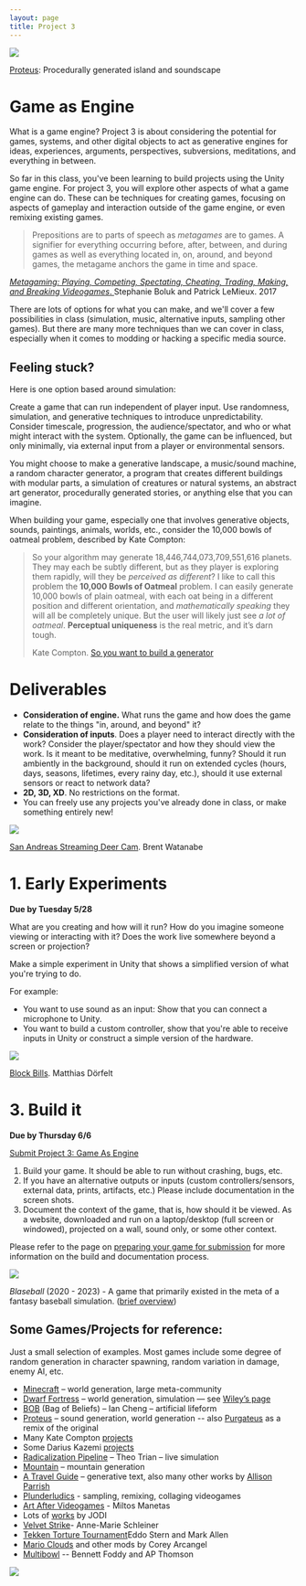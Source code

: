 ```yaml
---
layout: page
title: Project 3
---
```


![](https://classes.dma.ucla.edu/Winter23/158/wp-content/uploads/2023/02/proteus-1024x640.png)

[Proteus](https://twistedtree.itch.io/proteus): Procedurally generated island and soundscape

# Game as Engine

What is a game engine? Project 3 is about considering the potential for games, systems, and other digital objects to act as generative engines for ideas, experiences, arguments, perspectives, subversions, meditations, and everything in between.

So far in this class, you've been learning to build projects using the Unity game engine. For project 3, you will explore other aspects of what a game engine can do. These can be techniques for creating games, focusing on aspects of gameplay and interaction outside of the game engine, or even remixing existing games.

> Prepositions are to parts of speech as _metagames_ are to games. A signifier for everything occurring before, after, between, and during games as well as everything located in, on, around, and beyond games, the metagame anchors the game in time and space.

[*Metagaming: Playing, Competing, Spectating, Cheating, Trading, Making, and Breaking Videogames*. ](https://manifold.umn.edu/read/metagaming)Stephanie Boluk and Patrick LeMieux. 2017

There are lots of options for what you can make, and we'll cover a few possibilities in class (simulation, music, alternative inputs, sampling other games). But there are many more techniques than we can cover in class, especially when it comes to modding or hacking a specific media source.

## Feeling stuck? 
Here is one option based around simulation:

Create a game that can run independent of player input. Use randomness, simulation, and generative techniques to introduce unpredictability. Consider timescale, progression, the audience/spectator, and who or what might interact with the system. Optionally, the game can be influenced, but only minimally, via external input from a player or environmental sensors.

You might choose to make a generative landscape, a music/sound machine, a random character generator, a program that creates different buildings with modular parts, a simulation of creatures or natural systems, an abstract art generator, procedurally generated stories, or anything else that you can imagine.

When building your game, especially one that involves generative objects, sounds, paintings, animals, worlds, etc., consider the 10,000 bowls of oatmeal problem, described by Kate Compton:

> So your algorithm may generate 18,446,744,073,709,551,616 planets. They may each be subtly different, but as they player is exploring them rapidly, will they be _perceived as different_? I like to call this problem the **10,000 Bowls of Oatmeal** problem. I can easily generate 10,000 bowls of plain oatmeal, with each oat being in a different position and different orientation, and _mathematically speaking_ they will all be completely unique. But the user will likely just see _a lot of oatmeal_. **Perceptual uniqueness** is the real metric, and it’s darn tough.
> 
> Kate Compton. [So you want to build a generator](https://galaxykate0.tumblr.com/post/139774965871/so-you-want-to-build-a-generator)
# Deliverables

- **Consideration of engine.** What runs the game and how does the game relate to the things "in, around, and beyond" it?
- **Consideration of inputs**. Does a player need to interact directly with the work? Consider the player/spectator and how they should view the work. Is it meant to be meditative, overwhelming, funny? Should it run ambiently in the background, should it run on extended cycles (hours, days, seasons, lifetimes, every rainy day, etc.), should it use external sensors or react to network data?
- **2D, 3D, XD**. No restrictions on the format.
- You can freely use any projects you've already done in class, or make something entirely new!

![](https://bwatanabe.com/images/img_wanderingDeer_02.jpg)

[San Andreas Streaming Deer Cam](http://sanandreasanimalcams.com/). Brent Watanabe

# 1. Early Experiments
**Due by Tuesday 5/28**

What are you creating and how will it run? How do you imagine someone viewing or interacting with it? Does the work live somewhere beyond a screen or projection?

Make a simple experiment in Unity that shows a simplified version of what you're trying to do. 

For example:
- You want to use sound as an input:  Show that you can connect a microphone to Unity.
- You want to build a custom controller, show that you're able to receive inputs in Unity or construct a simple version of the hardware.

![](https://www.mokafolio.de/thumbs/works/BlockBills/01-1200x766.jpg)

[Block Bills](https://www.mokafolio.de/works/BlockBills). Matthias Dörfelt


# 3. Build it
**Due by Thursday 6/6**

[Submit Project 3: Game As Engine](https://docs.google.com/forms/d/e/1FAIpQLScf0BCxuv03V0W_HngS1RunHHZAP5oOLWLjxDtktjOd_K07dQ/viewform?usp=sf_link)

1. Build your game. It should be able to run without crashing, bugs, etc.
2. If you have an alternative outputs or inputs (custom controllers/sensors, external data, prints, artifacts, etc.) Please include documentation in the screen shots.
3. Document the context of the game, that is, how should it be viewed. As a website, downloaded and run on a laptop/desktop (full screen or windowed), projected on a wall, sound only, or some other context.

Please refer to the page on [preparing your game for submission](how-to-submit-projects.md) for more information on the build and documentation process.

![](https://media.wired.com/photos/604ff96cf65a735f26384354/master/w_1600,c_limit/games_blaseball_map.jpg)

*Blaseball* (2020 - 2023) - A game that primarily existed in the meta of a fantasy baseball simulation. ([brief overview](https://youtu.be/Y5t8DwnDE1k?si=Q2O1hAXpyxpwbnWQ))
## Some Games/Projects for reference:

Just a small selection of examples. Most games include some degree of random generation in character spawning, random variation in damage, enemy AI, etc.

- [Minecraft](https://www.minecraft.net/es-es/article/minecraft-x-crocs) – world generation, large meta-community
- [Dwarf Fortress](http://www.bay12games.com/dwarves/) – world generation, simulation — see [Wiley’s page](https://wileywiggins.com/dorf.html)
- [BOB](http://iancheng.com/BOB) (Bag of Beliefs) – Ian Cheng – artificial lifeform
- [Proteus](https://twistedtree.itch.io/proteus) – sound generation, world generation -- also [Purgateus](https://wiki.xxiivv.com/site/purgateus.html) as a remix of the original
- Many Kate Compton [projects](http://www.galaxykate.com/#apps)
- Some Darius Kazemi [projects](https://tinysubversions.com/)
- [Radicalization Pipeline](https://slimetech.org/works/radicalization-pipeline) – Theo Trian – live simulation
- [Mountain](https://www.davidoreilly.com/mountain) – mountain generation
- [A Travel Guide](https://a-travel-guide.decontextualize.com/) – generative text, also many other works by [Allison Parrish](https://www.decontextualize.com/)
- [Plunderludics](https://plunderludics.github.io/) - sampling, remixing, collaging videogames
- [Art After Videogames](https://timeline.manetas.com/works/videos/aftervideogames/) - Miltos Manetas
- Lots of [works](https://vimeo.com/10646976) by JODI
- [Velvet Strike](https://opensorcery.net/velvet-strike/)- Anne-Marie Schleiner
- [Tekken Torture Tournament](https://eddostern.com/works/tekken-torture-tournament/)Eddo Stern and Mark Allen
- [Mario Clouds](https://coryarcangel.com/things-i-made/2002-001-super-mario-clouds) and other mods by Corey Arcangel
- [Multibowl](https://www.foddy.net/2016/08/multibowl/) -- Bennett Foddy and AP Thomson

![](https://classes.dma.ucla.edu/Winter23/158/wp-content/uploads/2023/02/image-1.png)